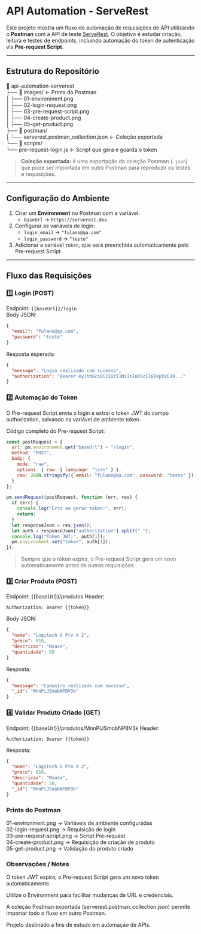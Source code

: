 # API Automation - ServeRest

Este projeto mostra um fluxo de automação de requisições de API utilizando o **Postman** com a API de teste [ServeRest](https://serverest.dev). O objetivo é estudar criação, leitura e testes de endpoints, incluindo automação do token de autenticação via **Pre-request Script**.

---

## Estrutura do Repositório

📁 api-automation-serverest  
├── 📁 images/ ← Prints do Postman  
│ ├── 01-environment.png  
│ ├── 02-login-request.png  
│ ├── 03-pre-request-script.png  
│ ├── 04-create-product.png  
│ ├── 05-get-product.png  
├── 📁 postman/  
│ └── serverest.postman_collection.json ← Coleção exportada  
└── 📁 scripts/  
└── pre-request-login.js ← Script que gera e guarda o token  


> **Coleção exportada:** é uma exportação da coleção Postman (`.json`) que pode ser importada em outro Postman para reproduzir os testes e requisições.

---

## Configuração do Ambiente

1. Criar um **Environment** no Postman com a variável:
   - `baseUrl` → `https://serverest.dev`
2. Configurar as variáveis de login:
   - `login_email` → `"fulano@qa.com"`
   - `login_password` → `"teste"`
3. Adicionar a variável `token`, que será preenchida automaticamente pelo Pre-request Script.

---

## Fluxo das Requisições

### 1️⃣ Login (POST)
Endpoint: `{{baseUrl}}/login`  
Body JSON:
```json
{
  "email": "fulano@qa.com",
  "password": "teste"
}
```
Resposta esperada:
```json
{
  "message": "Login realizado com sucesso",
  "authorization": "Bearer eyJhbGciOiJIUzI1NiIsInR5cCI6IkpXVCJ9..."
}
```

### 2️⃣ Automação do Token

O Pre-request Script envia o login e extrai o token JWT do campo authorization, salvando na variável de ambiente token.

Código completo do Pre-request Script:
```javascript
const postRequest = {
  url: pm.environment.get("baseUrl") + "/login",
  method: "POST",
  body: {
    mode: "raw",
    options: { raw: { language: "json" } },
    raw: JSON.stringify({ email: "fulano@qa.com", password: "teste" })
  }
};

pm.sendRequest(postRequest, function (err, res) {
  if (err) {
    console.log("Erro ao gerar token:", err);
    return;
  }
  let responseJson = res.json();
  let auth = responseJson["authorization"].split(" ");
  console.log("Token JWT:", auth[1]);
  pm.environment.set("token", auth[1]);
});
```
> Sempre que o token expira, o Pre-request Script gera um novo automaticamente antes de outras requisições.

### 3️⃣ Criar Produto (POST)

Endpoint: {{baseUrl}}/produtos
Header:
```
Authorization: Bearer {{token}}
```
Body JSON:
```json
{
  "nome": "Logitech G Pro X 2",
  "preco": 810,
  "descricao": "Mouse",
  "quantidade": 50
}
```
Resposta:
```json
{
  "message": "Cadastro realizado com sucesso",
  "_id": "MnnPiJSmobNPBV3k"
}
```

### 4️⃣ Validar Produto Criado (GET)

Endpoint: {{baseUrl}}/produtos/MnnPiJSmobNPBV3k
Header:
```
Authorization: Bearer {{token}}
```
Resposta:
```json
{
  "nome": "Logitech G Pro X 2",
  "preco": 810,
  "descricao": "Mouse",
  "quantidade": 50,
  "_id": "MnnPiJSmobNPBV3k"
}
```

### Prints do Postman

01-environment.png → Variáveis de ambiente configuradas  
02-login-request.png → Requisição de login  
03-pre-request-script.png → Script Pre-request  
04-create-product.png → Requisição de criação de produto  
05-get-product.png → Validação do produto criado   

### Observações / Notes

O token JWT expira; o Pre-request Script gera um novo token automaticamente.

Utilize o Environment para facilitar mudanças de URL e credenciais.

A coleção Postman exportada (serverest.postman_collection.json) permite importar todo o fluxo em outro Postman.

Projeto destinado a fins de estudo em automação de APIs.



